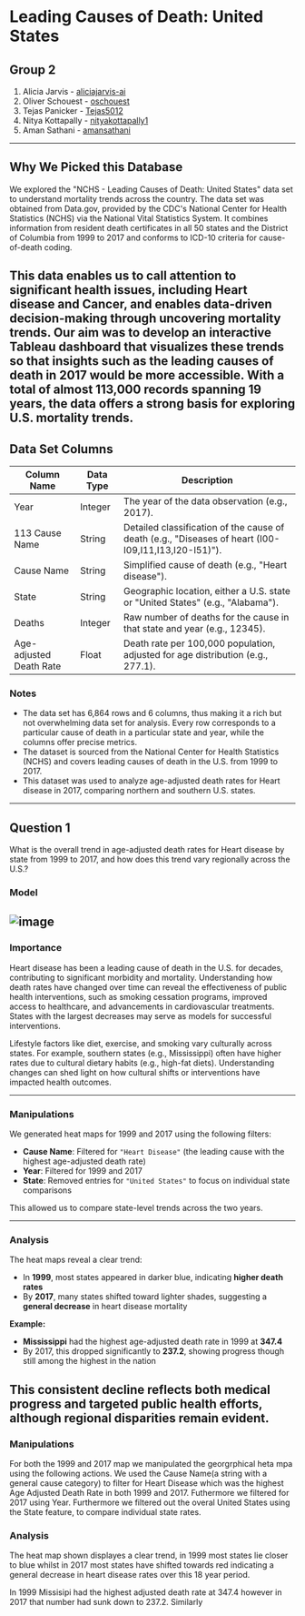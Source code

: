 # Leading Causes of Death: United States 

## Group 2
1. Alicia Jarvis - [aliciajarvis-ai](https://github.com/aliciajarvis-ai)
2. Oliver Schouest - [oschouest](https://github.com/oschouest)
3. Tejas Panicker - [Tejas5012](https://github.com/Tejas5012)
4. Nitya Kottapally - [nityakottapally1](https://github.com/nityakottapally1)
5. Aman Sathani - [amansathani](https://github.com/amansathani)
---
## Why We Picked this Database 
We explored the "NCHS - Leading Causes of Death: United States" data set to understand mortality trends across the country. The data set was obtained from Data.gov, provided by the CDC's National Center for Health Statistics (NCHS) via the National Vital Statistics System. It combines information from resident death certificates in all 50 states and the District of Columbia from 1999 to 2017 and conforms to ICD-10 criteria for cause-of-death coding.

This data enables us to call attention to significant health issues, including Heart disease and Cancer, and enables data-driven decision-making through uncovering mortality trends. Our aim was to develop an interactive Tableau dashboard that visualizes these trends so that insights such as the leading causes of death in 2017 would be more accessible. With a total of almost 113,000 records spanning 19 years, the data offers a strong basis for exploring U.S. mortality trends.
---
## Data Set Columns

| Column Name              | Data Type | Description                                                                                       |
|--------------------------|-----------|---------------------------------------------------------------------------------------------------|
| Year                     | Integer   | The year of the data observation (e.g., 2017).                                                    |
| 113 Cause Name           | String    | Detailed classification of the cause of death (e.g., "Diseases of heart (I00-I09,I11,I13,I20-I51)"). |
| Cause Name               | String    | Simplified cause of death (e.g., "Heart disease").                                                |
| State                    | String    | Geographic location, either a U.S. state or "United States" (e.g., "Alabama").                    |
| Deaths                   | Integer   | Raw number of deaths for the cause in that state and year (e.g., 12345).                          |
| Age-adjusted Death Rate | Float     | Death rate per 100,000 population, adjusted for age distribution (e.g., 277.1).                   |

### Notes
- The data set has 6,864 rows and 6 columns, thus making it a rich but not overwhelming data set for analysis. Every row corresponds to a particular cause of death in a particular state and year, while the columns offer precise metrics. 
- The dataset is sourced from the National Center for Health Statistics (NCHS) and covers leading causes of death in the U.S. from 1999 to 2017.
- This dataset was used to analyze age-adjusted death rates for Heart disease in 2017, comparing northern and southern U.S. states.


---
## Question 1
What is the overall trend in age-adjusted death rates for Heart disease by state from 1999 to 2017, and how does this trend vary regionally across the U.S.?

### Model 
![image](https://github.com/user-attachments/assets/a703caa2-a910-4a02-9f63-d5aa8f835169)
---
### Importance 
Heart disease has been a leading cause of death in the U.S. for decades, contributing to significant morbidity and mortality. Understanding how death rates have changed over time can reveal the effectiveness of public health interventions, such as smoking cessation programs, improved access to healthcare, and advancements in cardiovascular treatments. States with the largest decreases may serve as models for successful interventions.

Lifestyle factors like diet, exercise, and smoking vary culturally across states. For example, southern states (e.g., Mississippi) often have higher rates due to cultural dietary habits (e.g., high-fat diets). Understanding changes can shed light on how cultural shifts or interventions have impacted health outcomes.

---

### Manipulations

We generated heat maps for 1999 and 2017 using the following filters:

- **Cause Name**: Filtered for `"Heart Disease"` (the leading cause with the highest age-adjusted death rate)
- **Year**: Filtered for 1999 and 2017
- **State**: Removed entries for `"United States"` to focus on individual state comparisons

This allowed us to compare state-level trends across the two years.

---

### Analysis

The heat maps reveal a clear trend:  

- In **1999**, most states appeared in darker blue, indicating **higher death rates**  
- By **2017**, many states shifted toward lighter shades, suggesting a **general decrease** in heart disease mortality  

**Example:**  
- **Mississippi** had the highest age-adjusted death rate in 1999 at **347.4**  
- By 2017, this dropped significantly to **237.2**, showing progress though still among the highest in the nation

This consistent decline reflects both medical progress and targeted public health efforts, although regional disparities remain evident.
---
### Manipulations 
For both the 1999 and 2017 map we manipulated the georgrphical heta mpa using the following actions. We used the Cause Name(a string with a general cause category) to filter for Heart Disease which was the highest Age Adjusted Death Rate in both 1999 and 2017. Futhermore we filtered for 2017 using Year. Furthermore we filtered out the overal United States using the State feature, to compare individual state rates. 
### Analysis  
The heat map shown displayes a clear trend, in 1999 most states lie closer to blue whilst in 2017 most states have shifted towards red indicating a general decrease in heart disease rates over this 18 year period. 

In 1999 Missisipi had the highest adjusted death rate at 347.4 however in 2017 that number had sunk down to 237.2. Similarly 
